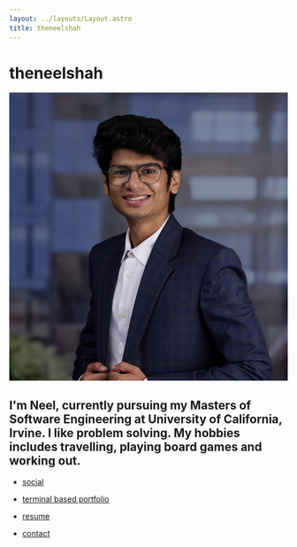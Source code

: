 ```yaml
---
layout: ../layouts/Layout.astro
title: theneelshah
---
```


<!-- Markdown Preview - https://dillinger.io/ -->

# theneelshah

![alt text](../neel.png)

## I'm Neel, currently pursuing my Masters of Software Engineering at University of California, Irvine. I like problem solving. My hobbies includes travelling, playing board games and working out.

- [social](/social)

- <a href="https://terminal.theneelshah.com" target="_blank">terminal based portfolio</a>

- <a href="https://drive.google.com/drive/folders/1-1noep8hRYEaLwGTGmECzNfom9HjCTDs?usp=drive_link" target="_blank">resume</a>

- [contact](/contact)
